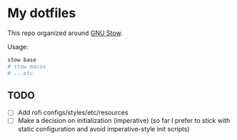 # My dotfiles

This repo organized around [GNU Stow](https://www.gnu.org/software/stow/).

Usage:
```sh
stow base
# stow macos
# ...etc
```

## TODO

- [ ] Add rofi configs/styles/etc/resources
- [ ] Make a decision on initialization (imperative) (so far I prefer to stick with static configuration and avoid imperative-style init scripts)
